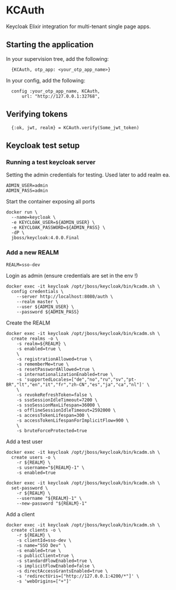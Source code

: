 # KCAuth

Keycloak Elixir integration for multi-tenant single page apps.

## Starting the application

In your supervision tree, add the following:

```
  {KCAuth, otp_app: <your_otp_app_name>}
```

In your config, add the following:

```
  config :your_otp_app_name, KCAuth,
      url: "http://127.0.0.1:32768",
```

## Verifying tokens

```
  {:ok, jwt, realm} = KCAuth.verify(Some_jwt_token)

```

## Keycloak test setup

### Running a test keycloak server

Setting the admin credentials for testing. Used later to add realm ea.

```
ADMIN_USER=admin
ADMIN_PASS=admin
```

Start the container exposing all ports

```
docker run \
  --name=keycloak \
  -e KEYCLOAK_USER=${ADMIN_USER} \
  -e KEYCLOAK_PASSWORD=${ADMIN_PASS} \
  -dP \
  jboss/keycloak:4.0.0.Final
```


### Add a new REALM

```
REALM=sso-dev
```

Login as admin (ensure credentials are set in the env !)

```
docker exec -it keycloak /opt/jboss/keycloak/bin/kcadm.sh \
  config credentials \
    --server http://localhost:8080/auth \
    --realm master \
    --user ${ADMIN_USER} \
    --password ${ADMIN_PASS}
```

Create the REALM  

```
docker exec -it keycloak /opt/jboss/keycloak/bin/kcadm.sh \
  create realms -o \
    -s realm=${REALM} \
    -s enabled=true \
    \
    -s registrationAllowed=true \
    -s rememberMe=true \
    -s resetPasswordAllowed=true \
    -s internationalizationEnabled=true \
    -s 'supportedLocales=["de","no","ru","sv","pt-BR","lt","en","it","fr","zh-CN","es","ja","ca","nl"]' \
    \
    -s revokeRefreshToken=false \
    -s ssoSessionIdleTimeout=7200 \
    -s ssoSessionMaxLifespan=36000 \
    -s offlineSessionIdleTimeout=2592000 \
    -s accessTokenLifespan=300 \
    -s accessTokenLifespanForImplicitFlow=900 \
    \
    -s bruteForceProtected=true
```

Add a test user

```
docker exec -it keycloak /opt/jboss/keycloak/bin/kcadm.sh \
  create users -o \
    -r ${REALM} \
    -s username="${REALM}-1" \
    -s enabled=true

docker exec -it keycloak /opt/jboss/keycloak/bin/kcadm.sh \
  set-password \
    -r ${REALM} \
    --username "${REALM}-1" \
    --new-password "${REALM}-1"
```

Add a client

```
docker exec -it keycloak /opt/jboss/keycloak/bin/kcadm.sh \
  create clients -o \
    -r ${REALM} \
    -s clientId=sso-dev \
    -s name="SSO Dev" \
    -s enabled=true \
    -s publicClient=true \
    -s standardFlowEnabled=true \
    -s implicitFlowEnabled=false \
    -s directAccessGrantsEnabled=true \
    -s 'redirectUris=["http://127.0.0.1:4200/*"]' \
    -s 'webOrigins=["+"]'
```

